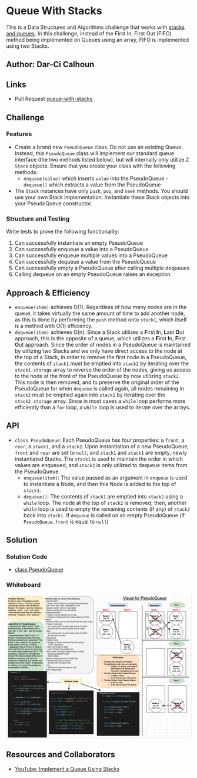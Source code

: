 # Queue With Stacks

This is a Data Structures and Algorithms challenge that works with [stacks and queues](https://codefellows.github.io/common_curriculum/data_structures_and_algorithms/Code_401/class-10/resources/stacks_and_queues.html). In this challenge, instead of the First In, First Out (FIFO) method being implemented on Queues using an array, FIFO is implemented using two Stacks.

## Author: Dar-Ci Calhoun

## Links

- Pull Request [queue-with-stacks](https://github.com/dcalhoun286/data-structures-and-algorithms/pull/36)

## Challenge

### Features

- Create a brand new `PseudoQueue` class. Do not use an existing Queue. Instead, this `PseudoQueue` class will implement our standard queue interface (the two methods listed below), but will internally only utilize 2 `Stack` objects. Ensure that you create your class with the following methods:
  - `enqueue(value)` which inserts `value` into the PseudoQueue
  -`dequeue()` which extracts a value from the PseudoQueue
- The `Stack` instances have only `push`, `pop`, and `seek` methods. You should use your own Stack implementation. Instantiate these Stack objects into your PseudoQueue constructor.

### Structure and Testing

Write tests to prove the following functionality:

1. Can successfully instantiate an empty PseudoQueue
1. Can successfully enqueue a value into a PseudoQueue
1. Can successfully enqueue multiple values into a PseudoQueue
1. Can successfully dequeue a value from the PseudoQueue
1. Can successfully empty a PseudoQueue after calling multiple dequeues
1. Calling dequeue on an empty PseudoQueue raises an exception

## Approach & Efficiency

- `enqueue(item)` achieves O(1). Regardless of how many nodes are in the queue, it takes virtually the same amount of time to add another node, as this is done by performing the `push` method onto `stack1`, which itself is a method with O(1) efficiency.
- `dequeue(item)` achieves O(n). Since a Stack utilizes a **F**irst **I**n, **L**ast **O**ut approach, this is the opposite of a queue, which utilizes a **F**irst **I**n, **F**irst **O**ut approach. Since the order of nodes in a PseudoQueue is maintained by utilizing two Stacks and we only have direct access to the node at the top of a Stack, in order to remove the first node in a PseudoQueue, the contents of `stack1` must be emptied into `stack2` by iterating over the `stack1.storage` array to reverse the order of the nodes, giving us access to the node at the front of the PseudoQueue by now utilizing `stack2`. This node is then removed, and to preserve the original order of the PseudoQueue for when `dequeue` is called again, all nodes remaining in `stack2` must be emptied again into `stack1` by iterating over the `stack2.storage` array. Since in most cases a `while` loop performs more efficiently than a `for` loop, a `while` loop is used to iterate over the arrays.

## API

- `class PseudoQueue`: Each PseudoQueue has four properties: a `front`, a `rear`, a `stack1`, and a `stack2`. Upon instantiation of a new PseudoQueue, `front` and `rear` are set to `null`; and `stack1` and `stack1` are empty, newly instantiated Stacks. The `stack1` is used to maintain the order in which values are enqueued, and `stack2` is only utilized to dequeue items from the PseudoQueue.
  - `enqueue(item)`: The value passed as an argument in `enqueue` is used to instantiate a Node, and then this Node is added to the top of `stack1`.
  - `dequeue()`: The contents of `stack1` are emptied into `stack2` using a `while` loop. The node at the top of `stack2` is removed; then, another `while` loop is used to empty the remaining contents (if any) of `stack2` back into `stack1`. If `dequeue` is called on an empty PseudoQueue (if `PseudoQueue.front` is equal to `null`)

## Solution

### Solution Code

- [class PseudoQueue](lib/queue-with-stacks.js)

### Whiteboard

![queue-with-stacks whiteboard](assets/queue-with-stacks.png)

## Resources and Collaborators

- [YouTube: Implement a Queue Using Stacks](https://www.youtube.com/watch?v=Wg8IiY1LbII)
